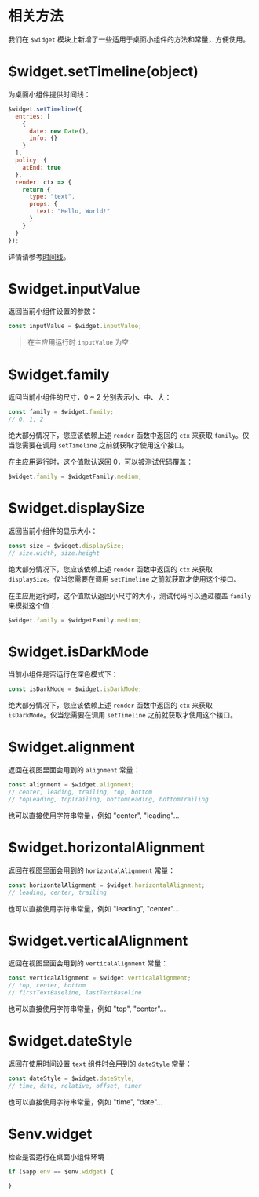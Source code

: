# 相关方法

我们在 `$widget` 模块上新增了一些适用于桌面小组件的方法和常量，方便使用。

# $widget.setTimeline(object)

为桌面小组件提供时间线：

```js
$widget.setTimeline({
  entries: [
    {
      date: new Date(),
      info: {}
    }
  ],
  policy: {
    atEnd: true
  },
  render: ctx => {
    return {
      type: "text",
      props: {
        text: "Hello, World!"
      }
    }
  }
});
```

详情请参考[时间线](home-widget/timeline.md)。

# $widget.inputValue

返回当前小组件设置的参数：

```js
const inputValue = $widget.inputValue;
```

> 在主应用运行时 `inputValue` 为空

# $widget.family

返回当前小组件的尺寸，0 ~ 2 分别表示小、中、大：

```js
const family = $widget.family;
// 0, 1, 2
```

绝大部分情况下，您应该依赖上述 `render` 函数中返回的 `ctx` 来获取 `family`。仅当您需要在调用 `setTimeline` 之前就获取才使用这个接口。

在主应用运行时，这个值默认返回 0，可以被测试代码覆盖：

```js
$widget.family = $widgetFamily.medium;
```

# $widget.displaySize

返回当前小组件的显示大小：

```js
const size = $widget.displaySize;
// size.width, size.height
```

绝大部分情况下，您应该依赖上述 `render` 函数中返回的 `ctx` 来获取 `displaySize`。仅当您需要在调用 `setTimeline` 之前就获取才使用这个接口。

在主应用运行时，这个值默认返回小尺寸的大小，测试代码可以通过覆盖 `family` 来模拟这个值：

```js
$widget.family = $widgetFamily.medium;
```

# $widget.isDarkMode

当前小组件是否运行在深色模式下：

```js
const isDarkMode = $widget.isDarkMode;
```

绝大部分情况下，您应该依赖上述 `render` 函数中返回的 `ctx` 来获取 `isDarkMode`。仅当您需要在调用 `setTimeline` 之前就获取才使用这个接口。

# $widget.alignment

返回在视图里面会用到的 `alignment` 常量：

```js
const alignment = $widget.alignment;
// center, leading, trailing, top, bottom
// topLeading, topTrailing, bottomLeading, bottomTrailing
```

也可以直接使用字符串常量，例如 "center", "leading"...

# $widget.horizontalAlignment

返回在视图里面会用到的 `horizontalAlignment` 常量：

```js
const horizontalAlignment = $widget.horizontalAlignment;
// leading, center, trailing
```

也可以直接使用字符串常量，例如 "leading", "center"...

# $widget.verticalAlignment

返回在视图里面会用到的 `verticalAlignment` 常量：

```js
const verticalAlignment = $widget.verticalAlignment;
// top, center, bottom
// firstTextBaseline, lastTextBaseline
```

也可以直接使用字符串常量，例如 "top", "center"...

# $widget.dateStyle

返回在使用时间设置 `text` 组件时会用到的 `dateStyle` 常量：

```js
const dateStyle = $widget.dateStyle;
// time, date, relative, offset, timer
```

也可以直接使用字符串常量，例如 "time", "date"...

# $env.widget

检查是否运行在桌面小组件环境：

```js
if ($app.env == $env.widget) {
  
}
```